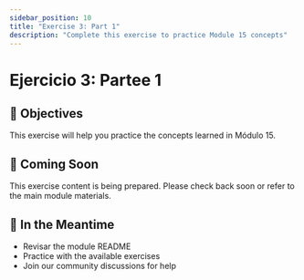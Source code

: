 ```yaml
---
sidebar_position: 10
title: "Exercise 3: Part 1"
description: "Complete this exercise to practice Module 15 concepts"
---
```


# Ejercicio 3: Partee 1

## 🎯 Objectives

This exercise will help you practice the concepts learned in Módulo 15.

## 📝 Coming Soon

This exercise content is being prepared. Please check back soon or refer to the main module materials.

## 🚀 In the Meantime

- Revisar the module README
- Practice with the available exercises
- Join our community discussions for help
